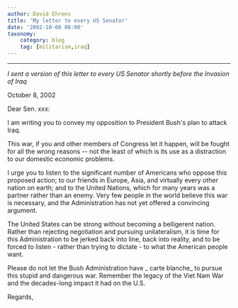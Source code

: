 ```yaml
---
author: David Ehrens
title: 'My letter to every US Senator'
date: '2002-10-08 08:00'
taxonomy:
    category: blog
    tag: [militarism,iraq]
---
```

---

_I sent a version of this letter to every US Senator shortly before the Invasion of Iraq_



October 8, 2002

Dear Sen. xxx:

I am writing you to convey my opposition to President Bush's plan to attack Iraq.

This war, if you and other members of Congress let it happen, will be fought for all the wrong reasons -- not the least of which is its use as a distraction to our domestic economic problems.

I urge you to listen to the significant number of Americans who oppose this proposed action; to our friends in Europe, Asia, and virtually every other nation on earth; and to the United Nations, which for many years was a partner rather than an enemy. Very few people in the world believe this war is necessary, and the Administration has not yet offered a convincing argument.

The United States can be strong without becoming a belligerent nation. Rather than rejecting negotiation and pursuing unilateralism, it is time for this Administration to be jerked back into line, back into reality, and to be forced to listen - rather than trying to dictate - to what the American people want.

Please do not let the Bush Administration have _ carte blanche_ to pursue this stupid and dangerous war. Remember the legacy of the Viet Nam War and the decades-long impact it had on the U.S.

Regards,
